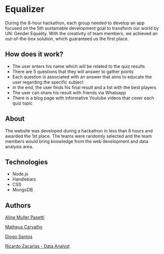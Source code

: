 # Equalizer
During the 8-hour hackathon, each group needed to develop an app focused on the 5th sustainable development goal to transform our world by UN: Gender Equality. With the creativity of team members, we achieved an out-of-the-box solution, which guaranteed us the first place.

## How does it work?
- The user enters his name which will be related to the quiz results
- There are 5 questions that they will answer to gather points
- Each question is associated with an answer that aims to educate the user regarding the specific subject
- In the end, the user finds his final result and a list with the best players
- The user can share his result with friends via Whatsapp
- There is a blog page with informative Youtube videos that cover each quiz topic

## About
The website was developed during a hackathon in less than 8 hours and awarded the 1st place. The teams were randomly selected and the team members would bring knowledge from the web development and data analysis area.

## Technologies
- Node.js
- Handlebars
- CSS
- MongoDB

## Authors
[Aline Muller Pasetti](https://github.com/alinepasetti)

[Matheus Carvalho](https://github.com/carvalhobfr)

[Diogo Santos](https://github.com/Diogo107)

[Ricardo Zacarias - Data Analyst](https://github.com/ricardozacarias)
